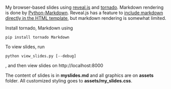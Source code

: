My browser-based slides using [reveal.js](https://github.com/hakimel/reveal.js) and [tornado](http://www.tornadoweb.org/). Markdown rendering is done by [Python-Markdown](https://pypi.python.org/pypi/Markdown). Reveal.js has a feature to [include markdown directly in the HTML template](https://github.com/hakimel/reveal.js#markdown), but markdown rendering is somewhat limited.

Install tornado, Markdown using

   
    pip install tornado Markdown


To view slides, run

   
    python view_slides.py [--debug]


, and then view slides on http://localhost:8000

The content of slides is in **myslides.md** and all graphics are on **assets** folder. All customized styling goes to **assets/my_slides.css**.
